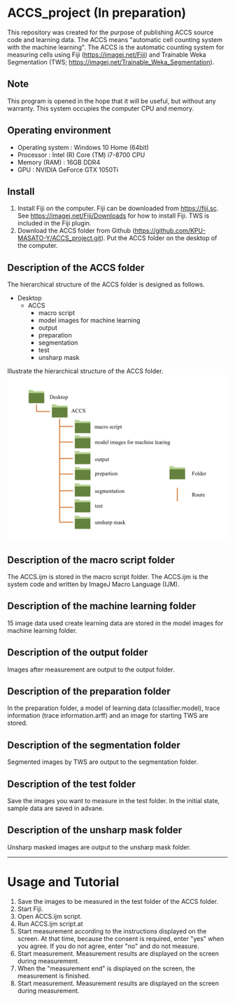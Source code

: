 # ACCS_project (In preparation)
This repository was created for the purpose of publishing ACCS source code and learning data.
The ACCS means "automatic cell counting system with the machine learning". The ACCS is the automatic counting system for measuring cells using Fiji (https://imagej.net/Fiji) and Trainable Weka Segmentation (TWS; https://imagej.net/Trainable_Weka_Segmentation).

## Note
This program is opened in the hope that it will be useful, but without any warranty. This system occupies the computer CPU and memory.

## Operating environment
* Operating system : Windows 10 Home (64bit)  
* Processor        : Intel (R) Core (TM) i7-8700 CPU  
* Memory (RAM)     : 16GB DDR4  
* GPU              : NVIDIA GeForce GTX 1050Ti  


## Install
1.  Install Fiji on the computer. Fiji can be downloaded from https://fiji.sc. See https://imagej.net/Fiji/Downloads for how to install Fiji. TWS is included in the Fiji plugin.
2.  Download the ACCS folder from Github (https://github.com/KPU-MASATO-Y/ACCS_project.git). Put the ACCS folder on the desktop of the computer.

## Description of the ACCS folder
The hierarchical structure of the ACCS folder is designed as follows.
* Desktop
  * ACCS
    * macro script
    * model images for machine learning
    * output
    * preparation
    * segmentation
    * test
    * unsharp mask
 
Illustrate the hierarchical structure of the ACCS folder.  
![Folder Structure](./ReadMe_images/Folder_structure.tiff)

## Description of the macro script folder
The ACCS.ijm is stored in the macro script folder. The ACCS.ijm is the system code and written by ImageJ Macro Language (IJM).

## Description of the machine learning folder
15 image data used create learning data are stored in the model images for machine learning folder. 

## Description of the output folder
Images after measurement are output to the output folder.

## Description of the preparation folder
In the preparation folder, a model of learning data (classifier.model), trace information (trace information.arff) and an image for starting TWS are stored.

## Description of the segmentation folder
Segmented images by TWS are output to the segmentation folder.

## Description of the test folder
Save the images you want to measure in the test folder. In the initial state, sample data are saved in advane.

## Description of the unsharp mask folder
Unsharp masked images are output to the unsharp mask folder.

***
# **Usage and Tutorial**
1. Save the images to be measured in the test folder of the ACCS folder.
2. Start Fiji.
3. Open ACCS.ijm script.
4. Run ACCS.ijm script.at
5. Start measurement according to the instructions displayed on the screen. At that time, because the consent is required, enter "yes" when you agree. If you do not agree, enter "no" and do not measure.
6. Start measurement. Measurement results are displayed on the screen during measurement.
7. When the "measurement end" is displayed on the screen, the measurement is finished.
8. Start measurement. Measurement results are displayed on the screen during measurement.
